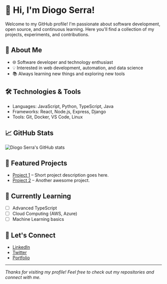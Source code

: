 # 👋 Hi, I'm Diogo Serra!

Welcome to my GitHub profile! I'm passionate about software development, open source, and continuous learning. Here you'll find a collection of my projects, experiments, and contributions.

## 🚀 About Me

- 🌐 Software developer and technology enthusiast
- 💡 Interested in web development, automation, and data science
- 📚 Always learning new things and exploring new tools

## 🛠️ Technologies & Tools

- Languages: JavaScript, Python, TypeScript, Java
- Frameworks: React, Node.js, Express, Django
- Tools: Git, Docker, VS Code, Linux

## 📈 GitHub Stats

![Diogo Serra's GitHub stats](https://github-readme-stats.vercel.app/api?username=Diogo-Serra&show_icons=true&theme=radical)

## 📂 Featured Projects

- [Project 1](https://github.com/Diogo-Serra/project1) – Short project description goes here.
- [Project 2](https://github.com/Diogo-Serra/project2) – Another awesome project.

## 🌱 Currently Learning

- [ ] Advanced TypeScript
- [ ] Cloud Computing (AWS, Azure)
- [ ] Machine Learning basics

## 🤝 Let's Connect

- [LinkedIn](https://www.linkedin.com/in/your-linkedin)
- [Twitter](https://twitter.com/your-twitter)
- [Portfolio](https://your-portfolio.com)

---

_Thanks for visiting my profile! Feel free to check out my repositories and connect with me._
